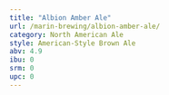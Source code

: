 ```yaml
---
title: "Albion Amber Ale"
url: /marin-brewing/albion-amber-ale/
category: North American Ale
style: American-Style Brown Ale
abv: 4.9
ibu: 0
srm: 0
upc: 0
---
```


